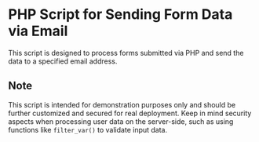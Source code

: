# PHP Script for Sending Form Data via Email

This script is designed to process forms submitted via PHP and send the data to a specified email address.

## Note

This script is intended for demonstration purposes only and should be further customized and secured for real deployment. Keep in mind security aspects when processing user data on the server-side, such as using functions like `filter_var()` to validate input data.

